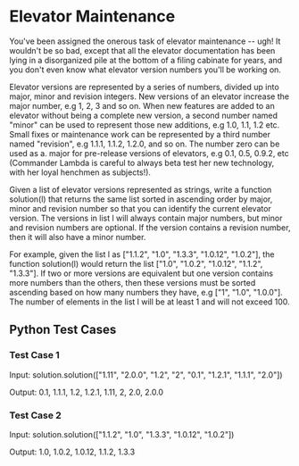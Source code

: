 # Elevator Maintenance

You've been assigned the onerous task of elevator maintenance -- ugh! It wouldn't be so bad, except that all the elevator documentation has been lying in a disorganized pile at the bottom of a filing cabinate for years, and you don't even know what elevator version numbers you'll be working on.

Elevator versions are represented by a series of numbers, divided up into major, minor and revision integers. New versions of an elevator increase the major number, e.g 1, 2, 3 and so on. When new features are added to an elevator without being a complete new version, a second number named "minor" can be used to represent those new additions, e.g 1.0, 1.1, 1.2 etc. Small fixes or maintenance work can be represented by a third number named "revision", e.g 1.1.1, 1.1.2, 1.2.0, and so on. The number zero can be used as a. major for pre-release versions of elevators, e.g 0.1, 0.5, 0.9.2, etc (Commander Lambda is careful to always beta test her new technology, with her loyal henchmen as subjects!).

Given a list of elevator versions represented as strings, write a function solution(l) that returns the same list sorted in ascending order by major, minor and revision number so that you can identify the current elevator version. The versions in list l will always contain major numbers, but minor and revision numbers are optional. If the version contains a revision number, then it will also have a minor number.

For example, given the list l as ["1.1.2", "1.0", "1.3.3", "1.0.12", "1.0.2"], the function solution(l) would return the list ["1.0", "1.0.2", "1.0.12", "1.1.2", "1.3.3"]. If two or more versions are equivalent but one version contains more numbers than the others, then these versions must be sorted ascending based on how many numbers they have, e.g ["1", "1.0", "1.0.0"]. The number of elements in the list l will be at least 1 and will not exceed 100.

## Python Test Cases

### Test Case 1
Input: solution.solution(["1.11", "2.0.0", "1.2", "2", "0.1", "1.2.1", "1.1.1", "2.0"])

Output: 0.1, 1.1.1, 1.2, 1.2.1, 1.11, 2, 2.0, 2.0.0

### Test Case 2
Input: solution.solution(["1.1.2", "1.0", "1.3.3", "1.0.12", "1.0.2"])

Output: 1.0, 1.0.2, 1.0.12, 1.1.2, 1.3.3
